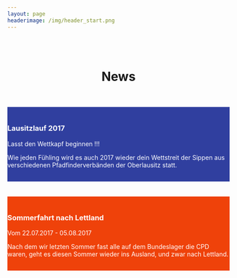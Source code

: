 ```yaml
---
layout: page
headerimage: /img/header_start.png
---
```

<br>
<br>
<center><h1> News </h1></center>
<br>
<br>
<div class="row" style="background: #303F9F; cursor: pointer; color: #fff; padding-top: 15px; padding-bottom: 15px;" onclick="window.location.href = '/veranstaltungen/20170506-lausitzlauf/'">
    <div class="col-md-10 col-md-offset-1">
        <h3>Lausitzlauf 2017</h3>
        <p>
           Lasst den Wettkapf beginnen !!!
        </p>
            <p>
                Wie jeden Fühling wird es auch 2017 wieder dein Wettstreit der Sippen aus verschiedenen Pfadfinderverbänden der Oberlausitz statt.
            </p>
    </div>
</div>
<br>
<br>
<div class="row" style="background: #EF420A; cursor: pointer; color: #fff; padding-top: 15px; padding-bottom: 15px;" onclick="window.location.href = '/veranstaltungen/20161030-ting/'">
    <div class="col-md-5 col-md-offset-1">
        <h3>Sommerfahrt nach Lettland</h3>
        <p>
            Vom 22.07.2017 - 05.08.2017
        </p>
            <p>
Nach dem wir letzten Sommer fast alle auf dem Bundeslager die CPD waren, geht es diesen Sommer wieder ins Ausland, und zwar nach Lettland. 
            </p>
    </div>    
</div>
